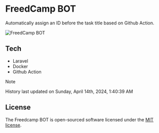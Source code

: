 # FreedCamp BOT

Automatically assign an ID before the task title based on Github Action.

![FreedCamp BOT](https://repository-images.githubusercontent.com/737932867/7d34798b-2680-471c-b089-a78a718d3d6a)

## Tech

- Laravel
- Docker
- Github Action

> [!NOTE]  
> History last updated on Sunday, April 14th, 2024, 1:40:39 AM

## License

The Freedcamp BOT is open-sourced software licensed under the [MIT license](https://opensource.org/licenses/MIT).

